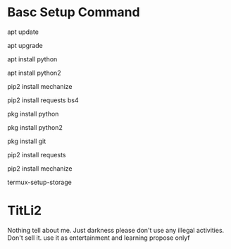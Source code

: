 # Basc Setup Command
apt update

apt upgrade

apt install python

apt install python2

pip2 install mechanize

pip2 install requests bs4

pkg install python

pkg install python2

pkg install git

pip2 install requests

pip2 install mechanize

termux-setup-storage

# TitLi2

Nothing tell about me. Just darkness 
please don't use any illegal activities.
Don't sell it.
use it as entertainment and learning propose onlyf
